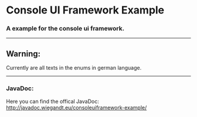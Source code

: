 # Console UI Framework Example
### A example for the console ui framework.

---

## Warning:
Currently are all texts in the enums in german language.

---

### JavaDoc:
Here you can find the offical JavaDoc: http://javadoc.wiegandt.eu/consoleuiframework-example/